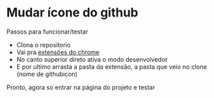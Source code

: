 # Mudar ícone do github

Passos para funcionar/testar
- Clona o repositorio
- Vai pra [extensões do chrome](chrome://extensions/)
- No canto superior direto ativa o modo desenvolvedor
- E por ultimo arrasta a pasta da extensão, a pasta que veio no clone (nome de githubicon)

Pronto, agora so entrar na página do projeto e testar